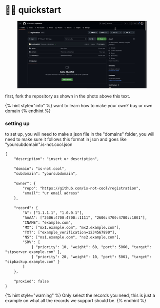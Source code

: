 # 🏃‍♂️ quickstart

<figure><img src="../.gitbook/assets/5E11EFD0-4C27-429D-83B9-6EA75D3BD429.jpeg" alt=""><figcaption></figcaption></figure>

first, fork the repository as shown in the photo above this text.

{% hint style="info" %}
want to learn how to make your own? buy ur own domain&#x20;
{% endhint %}

### setting up

to set up, you will need to make a json file in the "domains" folder, you will need to make sure it follows this format in json and goes like "yoursubdomain".is-not.cool.json

```
{
    "description": "insert ur description",

    "domain": "is-not.cool",
    "subdomain": "yoursubdomain",

    "owner": {
        "repo": "https://github.com/is-not-cool/registration",
        "email": "ur email adress"
    },

    "record": {
        "A": ["1.1.1.1", "1.0.0.1"],
        "AAAA": ["2606:4700:4700::1111", "2606:4700:4700::1001"],
        "CNAME": "example.com",
        "MX": ["mx1.example.com", "mx2.example.com"],
        "TXT": ["example_verification=1234567890"],
        "NS": ["ns1.example.com", "ns2.example.com"],
        "SRV": [
            { "priority": 10, "weight": 60, "port": 5060, "target": "sipserver.example.com" },
            { "priority": 20, "weight": 10, "port": 5061, "target": "sipbackup.example.com" }
        ]
    },

    "proxied": false
}
```
{% hint style="warning" %}
Only select the records you need, this is just a example on what all the records we support should be.
{% endhint %}
